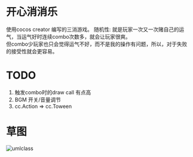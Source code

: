# 开心消消乐
使用cocos creator 编写的三消游戏。
随机性: 就是玩家一次又一次赌自己的运气，当运气好时连续combo次数多，就会让玩家很爽。  
但combo少玩家也只会觉得运气不好，而不是我的操作有问题，所以，对于失败的接受性就会更容易。

# TODO
1. 触发combo时的draw call 有点高
2. BGM 开关/音量调节
3. cc.Action => cc.Toween

# 草图
![umlclass](https://github.com/isghost/kaixinxiaoxiaole/raw/master/readmeres/umlclass.png)
